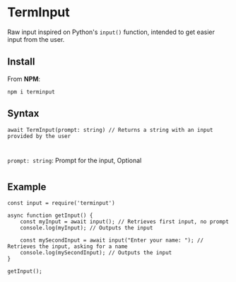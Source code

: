 # TermInput

Raw input inspired on Python's `input()` function, intended to get easier input from the user.

## Install

From **NPM**:

`npm i terminput`

## Syntax

```await TermInput(prompt: string) // Returns a string with an input provided by the user```

#

`prompt: string`: Prompt for the input, Optional

#

## Example

```
const input = require('terminput')

async function getInput() {
    const myInput = await input(); // Retrieves first input, no prompt
    console.log(myInput); // Outputs the input

    const mySecondInput = await input("Enter your name: "); // Retrieves the input, asking for a name
    console.log(mySecondInput); // Outputs the input
}

getInput();

```
